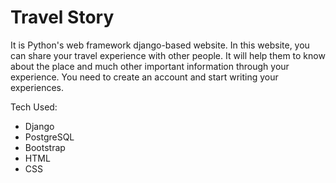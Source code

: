# Travel Story
It is Python's web framework django-based website. In this website, you can share your travel experience with other people. It will help them to know about the place and much other important information through your experience.
You need to create an account and start writing your experiences. 

Tech Used:
- Django
- PostgreSQL
- Bootstrap
- HTML
- CSS

